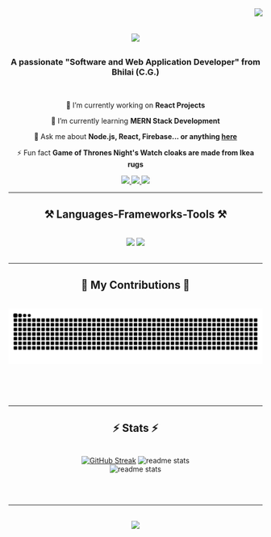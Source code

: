 <img align="right" src="https://visitor-badge.laobi.icu/badge?page_id=anubhavnair.anubhavnair" />

<h1 align="center">
    <img src="https://readme-typing-svg.herokuapp.com/?font=Righteous&size=35&center=true&vCenter=true&width=500&height=70&duration=5000&lines=Hi+There!+👋;+I'm+Anubhav+Nayar..!+💪;+Full-Stack+Developer;+From+'Bhilai+(C.G.)';" />
</h1>

<h3 align="center">A passionate "Software and Web Application Developer" from Bhilai (C.G.)</h3>

<br/>

<div align="center">
 
 🔭 I’m currently working on **React Projects**
 
 🌱 I’m currently learning **MERN Stack Development**

💬 Ask me about **Node.js, React, Firebase... or anything [here](https://github.com/anubhavnair/anubhavnair/issues)**

⚡ Fun fact **Game of Thrones Night's Watch cloaks are made from Ikea rugs**

 </div>
 
<div align="center"> 
  <a href="mailto:anubhavnair023@gmail.com">
    <img src="https://img.shields.io/badge/Gmail-333333?style=for-the-badge&logo=gmail&logoColor=red" />
  </a>
  <a href="https://www.linkedin.com/in/anubhav-nayar-759a29250?utm_source=share&utm_campaign=share_via&utm_content=profile&utm_medium=android_app" target="_blank">
    <img src="https://img.shields.io/badge/LinkedIn-0077B5?style=for-the-badge&logo=linkedin&logoColor=white" target="_blank" />
  </a>
  <a href="https://github.com/anubhavnair" target="_blank">
     <img src="https://img.shields.io/badge/Portfolio-FF5722?style=for-the-badge&logo=todoist&logoColor=white" target="_blank" /> <!-- sqlite, safari, google-chrome are other good icon options -->
  </a>
</div>

 <hr/>
 
<h2 align="center">⚒️ Languages-Frameworks-Tools ⚒️</h2>
<br/>
<div align="center">
    <img src="https://skillicons.dev/icons?i=react,bootstrap,mui,html,css,vscode,github,figma,tailwind,git,r" />
    <img src="https://skillicons.dev/icons?i=nodejs,python,javascript,typescript,express,firebase,mongodb,c,java,nextjs,mysql,flask" /><br>
</div>

<br/>
<hr/>

<div align="center">
  <h2>🐍 My Contributions 🐍</h2>
  <br>
  <img alt="snake eating my contributions" src="https://github.com/anubhavnair/anubhavnair/blob/output/github-contribution-grid-snake-dark.svg" />
  
  <br/><br/><br/>
</div>

<hr/>

<h2 align="center">⚡ Stats ⚡</h2>
<br>
<div align=center>
 <a href="https://git.io/streak-stats"><img src="https://streak-stats.demolab.com?user=anubhavnair&theme=transparent&exclude_days=Sun" alt="GitHub Streak" /></a>
  <img width='470'  src="https://github-readme-stats.vercel.app/api?username=anubhavnair&show_icons=true&rank_icon=github&theme=github_dark" alt="readme stats" />
  <br/>
      <img width='400' src="https://github-readme-stats.vercel.app/api/top-langs/?username=anubhavnair&show_icons=true&rank_icon=github&theme=github_dark" alt="readme stats" />

</div>

<br/><br/>

<hr/>

<br/>

<div align="center">
   <img src="https://readme-typing-svg.herokuapp.com/?font=Righteous&size=35&center=true&vCenter=true&width=500&height=70&duration=5000&lines=Thankyou+for+Visiting..❤️;" />
</div>

<br/>
